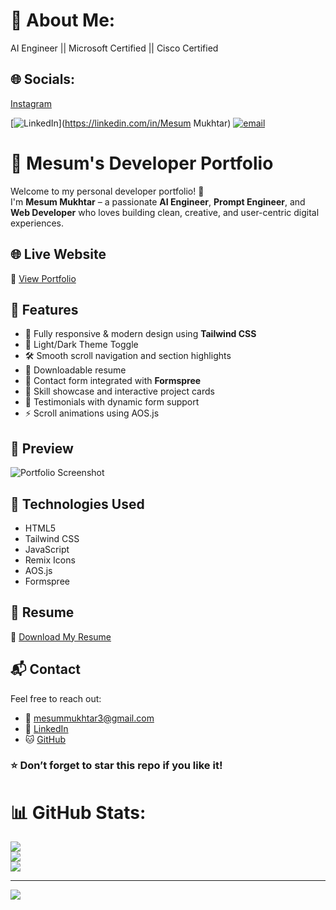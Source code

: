 # 💫 About Me:
AI Engineer || Microsoft Certified || Cisco Certified 


## 🌐 Socials:
[Instagram](https://www.instagram.com/mesum_mukhtar/?igsh=M2Ewc2J2ZnB6OGpy)

[![LinkedIn](https://img.shields.io/badge/LinkedIn-%230077B5.svg?logo=linkedin&logoColor=white)](https://linkedin.com/in/Mesum Mukhtar) [![email](https://img.shields.io/badge/Email-D14836?logo=gmail&logoColor=white)](mailto:mesummukhtar47@gmail.com) 

# 💼 Mesum's Developer Portfolio

Welcome to my personal developer portfolio! 👋  
I'm **Mesum Mukhtar** – a passionate **AI Engineer**, **Prompt Engineer**, and **Web Developer** who loves building clean, creative, and user-centric digital experiences.

## 🌐 Live Website

🔗 [View Portfolio](https://codewithMeesum.github.io)

## 📌 Features

- 🎨 Fully responsive & modern design using **Tailwind CSS**
- 🌙 Light/Dark Theme Toggle
- 🛠️ Smooth scroll navigation and section highlights
- 📁 Downloadable resume
- 💬 Contact form integrated with **Formspree**
- 🧠 Skill showcase and interactive project cards
- 🧾 Testimonials with dynamic form support
- ⚡ Scroll animations using AOS.js

## 📸 Preview

![Portfolio Screenshot](https://res.cloudinary.com/dtjjgiitl/image/upload/q_auto:good,f_auto,fl_progressive/v1752078866/sshsozcecrfze2lrmd88.jpg)

## 🚀 Technologies Used

- HTML5
- Tailwind CSS
- JavaScript
- Remix Icons
- AOS.js
- Formspree

## 📄 Resume

🎯 [Download My Resume](https://raw.githubusercontent.com/codewithMeesum/codewithMeesum.github.io/main/RESUME%20(2).pdf)

## 📬 Contact

Feel free to reach out:

- 📧 [mesummukhtar3@gmail.com](mailto:mesummukhtar3@gmail.com)
- 🔗 [LinkedIn](https://www.linkedin.com/in/mesummukhtar/)
- 🐱 [GitHub](https://github.com/codewithMeesum)

### ⭐ Don’t forget to star this repo if you like it!

# 📊 GitHub Stats:
![](https://github-readme-stats.vercel.app/api?username=codewithMeesum&theme=dark&hide_border=false&include_all_commits=false&count_private=false)<br/>
![](https://nirzak-streak-stats.vercel.app/?user=codewithMeesum&theme=dark&hide_border=false)<br/>
![](https://github-readme-stats.vercel.app/api/top-langs/?username=codewithMeesum&theme=dark&hide_border=false&include_all_commits=false&count_private=false&layout=compact)

---
[![](https://visitcount.itsvg.in/api?id=codewithMeesum&icon=0&color=0)](https://visitcount.itsvg.in)

<!-- Proudly created with GPRM ( https://gprm.itsvg.in ) -->
